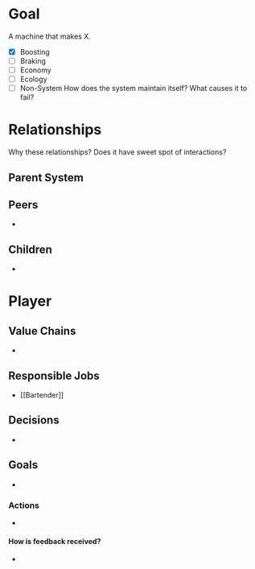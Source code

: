 # Goal
A machine that makes X.
- [x] Boosting
- [ ] Braking
- [ ] Economy
- [ ] Ecology
- [ ] Non-System
How does the system maintain itself? What causes it to fail?
# Relationships
Why these relationships?
Does it have sweet spot of interactions?
## Parent System

## Peers
- 
## Children
- 
# Player
## Value Chains
- 
## Responsible Jobs
- [[Bartender]]
## Decisions
- 
## Goals
- 
### Actions
- 
#### How is feedback received?
- 
